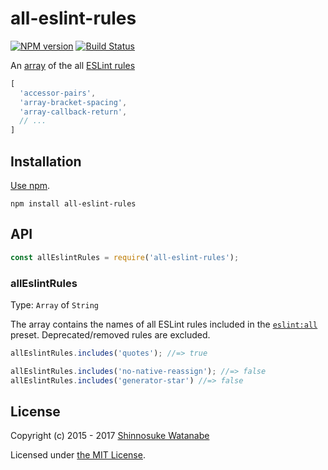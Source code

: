 # all-eslint-rules

[![NPM version](https://img.shields.io/npm/v/all-eslint-rules.svg)](https://www.npmjs.com/package/all-eslint-rules)
[![Build Status](https://travis-ci.org/shinnn/all-eslint-rules.svg?branch=master)](https://travis-ci.org/shinnn/all-eslint-rules)

An [array](https://developer.mozilla.org/docs/Web/JavaScript/Reference/Global_Objects/Array) of the all [ESLint rules](http://eslint.org/docs/rules/)

```javascript
[
  'accessor-pairs',
  'array-bracket-spacing',
  'array-callback-return',
  // ...
]
```

## Installation

[Use npm](https://docs.npmjs.com/cli/install).

```
npm install all-eslint-rules
```

## API

```javascript
const allEslintRules = require('all-eslint-rules');
```

### allEslintRules

Type: `Array` of `String`

The array contains the names of all ESLint rules included in the [`eslint:all`](http://eslint.org/docs/user-guide/configuring#using-eslintall) preset. Deprecated/removed rules are excluded.

```javascript
allEslintRules.includes('quotes'); //=> true

allEslintRules.includes('no-native-reassign'); //=> false
allEslintRules.includes('generator-star') //=> false
```

## License

Copyright (c) 2015 - 2017 [Shinnosuke Watanabe](https://github.com/shinnn)

Licensed under [the MIT License](./LICENSE).
